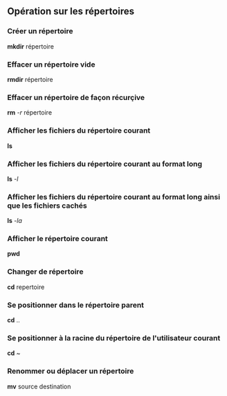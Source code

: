 ## Opération sur les répertoires

### Créer un répertoire

**mkdir** répertoire

### Effacer un répertoire vide
**rmdir** répertoire

### Effacer un répertoire de façon récurçive

**rm** *-r* répertoire

### Afficher les fichiers du répertoire courant

**ls**

### Afficher les fichiers du répertoire courant au format long

**ls** *-l*

### Afficher les fichiers du répertoire courant au format long ainsi que les fichiers cachés

**ls** *-la*

### Afficher le répertoire courant
**pwd**

### Changer de répertoire

**cd** repertoire

### Se positionner dans le répertoire parent

**cd** ..
### Se positionner à la racine du répertoire de l'utilisateur courant

**cd** ~

### Renommer ou déplacer un répertoire

**mv** source destination

